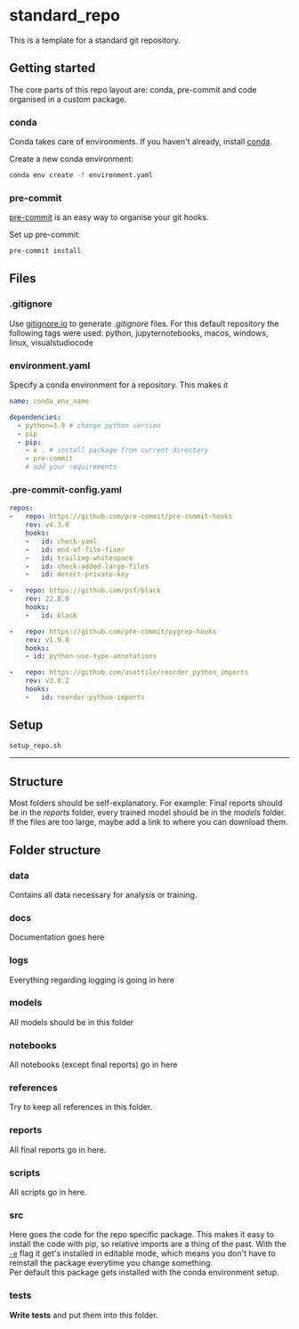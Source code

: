 # standard_repo

This is a template for a standard git repository.

## Getting started

The core parts of this repo layout are: conda, pre-commit and code organised in a custom package.

### conda

Conda takes care of environments. If you haven't already, install [conda](https://conda.io/projects/conda/en/latest/user-guide/install/index.html).  

Create a new conda environment:

```sh
conda env create -f environment.yaml
```

### pre-commit

[pre-commit](https://pre-commit.com) is an easy way to organise your git hooks.

Set up pre-commit:

```sh
pre-commit install
```

## Files

### .gitignore

Use [gitignore.io](https://www.toptal.com/developers/gitignore/) to generate *.gitignore* files. For this default repository the following tags were used: python, jupyternotebooks, macos, windows, linux, visualstudiocode

### environment.yaml

Specify a conda environment for a repository. This makes it

```yaml
name: conda_env_name

dependencies:
  - python=3.9 # change python version
  - pip
  - pip:
    - e . # install package from current directory
    - pre-commit
    # add your requirements

```

### .pre-commit-config.yaml

```yaml
repos:
-   repo: https://github.com/pre-commit/pre-commit-hooks
    rev: v4.3.0
    hooks:
    -   id: check-yaml
    -   id: end-of-file-fixer
    -   id: trailing-whitespace
    -   id: check-added-large-files
    -   id: detect-private-key

-   repo: https://github.com/psf/black
    rev: 22.8.0
    hooks:
    -   id: black

-   repo: https://github.com/pre-commit/pygrep-hooks
    rev: v1.9.0
    hooks:
    - id: python-use-type-annotations

-   repo: https://github.com/asottile/reorder_python_imports
    rev: v3.8.2
    hooks:
    -   id: reorder-python-imports
```

## Setup

```sh
setup_repo.sh
```

---

## Structure

Most folders should be self-explanatory. For example: Final reports should be in the *reports* folder, every trained model should be in the *models* folder. If the files are too large, maybe add a link to where you can download them.

## Folder structure

### data

Contains all data necessary for analysis or training.

### docs

Documentation goes here

### logs

Everything regarding logging is going in here

### models

All models should be in this folder

### notebooks

All notebooks (except final reports) go in here

### references

Try to keep all references in this folder.

### reports

All final reports go in here.

### scripts

All scripts go in here.

### src

Here goes the code for the repo specific package. This makes it easy to install the code with pip, so relative imports are a thing of the past. With the [`-e`](https://pip.pypa.io/en/stable/cli/pip_install/#install-editable) flag it get's installed in editable mode, which means you don't have to reinstall the package everytime you change something.  
Per default this package gets installed with the conda environment setup.

### tests

**Write tests** and put them into this folder.
